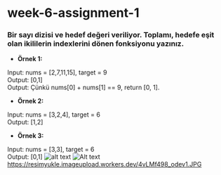 # week-6-assignment-1

### Bir sayı dizisi ve hedef değeri veriliyor. Toplamı, hedefe eşit olan ikililerin indexlerini dönen fonksiyonu yazınız.

- **Örnek 1:**

Input: nums = [2,7,11,15], target = 9\
Output: [0,1]\
Output: Çünkü nums[0] + nums[1] == 9,  return [0, 1].

- **Örnek 2:**

Input: nums = [3,2,4], target = 6\
Output: [1,2]

- **Örnek 3:**

Input: nums = [3,3], target = 6\
Output: [0,1]
![alt text](https://resimyukle.imageupload.workers.dev/4vLMf498_odev1.JPG)
![Alt text](https://resimyukle.imageupload.workers.dev/4vLMf498_odev1.JPG?raw=true "Title")
https://resimyukle.imageupload.workers.dev/4vLMf498_odev1.JPG
